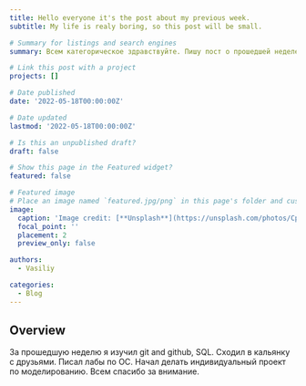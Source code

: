 ```yaml
---
title: Hello everyone it's the post about my previous week.
subtitle: My life is realy boring, so this post will be small.

# Summary for listings and search engines
summary: Всем категорическое здравствуйте. Пишу пост о прошедшей неделе.

# Link this post with a project
projects: []

# Date published
date: '2022-05-18T00:00:00Z'

# Date updated
lastmod: '2022-05-18T00:00:00Z'

# Is this an unpublished draft?
draft: false

# Show this page in the Featured widget?
featured: false

# Featured image
# Place an image named `featured.jpg/png` in this page's folder and customize its options here.
image:
  caption: 'Image credit: [**Unsplash**](https://unsplash.com/photos/CpkOjOcXdUY)'
  focal_point: ''
  placement: 2
  preview_only: false

authors:
  - Vasiliy

categories:
  - Blog
---
```


## Overview

За прошедшую неделю я изучил git and github, SQL. Сходил в кальянку с друзьями. Писал лабы по ОС. Начал делать индивидуальный проект  по моделированию. Всем спасибо за внимание.

